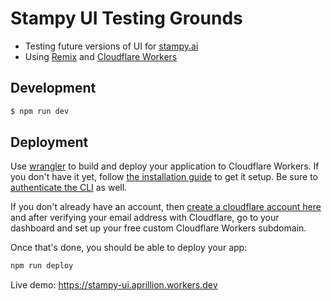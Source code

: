 # Stampy UI Testing Grounds

- Testing future versions of UI for [stampy.ai](https://stampy.ai/read/Get_involved)
- Using [Remix](https://remix.run/docs) and [Cloudflare Workers](https://developers.cloudflare.com/workers)

## Development

```sh
$ npm run dev
```

## Deployment

Use [wrangler](https://developers.cloudflare.com/workers/cli-wrangler) to build and deploy your application to Cloudflare Workers. If you don't have it yet, follow [the installation guide](https://developers.cloudflare.com/workers/cli-wrangler/install-update) to get it setup. Be sure to [authenticate the CLI](https://developers.cloudflare.com/workers/cli-wrangler/authentication) as well.

If you don't already have an account, then [create a cloudflare account here](https://dash.cloudflare.com/sign-up) and after verifying your email address with Cloudflare, go to your dashboard and set up your free custom Cloudflare Workers subdomain.

Once that's done, you should be able to deploy your app:

```sh
npm run deploy
```

Live demo: https://stampy-ui.aprillion.workers.dev
